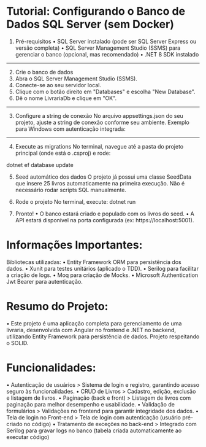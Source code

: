 # Tutorial: Configurando o Banco de Dados SQL Server (sem Docker)
1. Pré-requisitos
•	SQL Server instalado (pode ser SQL Server Express ou versão completa)
•	SQL Server Management Studio (SSMS) para gerenciar o banco (opcional, mas recomendado)
•	.NET 8 SDK instalado
---
2. Crie o banco de dados
1.	Abra o SQL Server Management Studio (SSMS).
2.	Conecte-se ao seu servidor local.
3.	Clique com o botão direito em "Databases" e escolha "New Database".
4.	Dê o nome LivrariaDb e clique em "OK".
---
3. Configure a string de conexão
No arquivo appsettings.json do seu projeto, ajuste a string de conexão conforme seu ambiente.
Exemplo para Windows com autenticação integrada:

---
4. Execute as migrations
No terminal, navegue até a pasta do projeto principal (onde está o .csproj) e rode:

dotnet ef database update

5. Seed automático dos dados
O projeto já possui uma classe SeedData que insere 25 livros automaticamente na primeira execução.
Não é necessário rodar scripts SQL manualmente.

6. Rode o projeto
No terminal, execute:
dotnet run

7. Pronto!
•	O banco estará criado e populado com os livros do seed.
•	A API estará disponível na porta configurada (ex: https://localhost:5001).

# Informações Importantes: 
Bibliotecas utilizadas: 
• Entity Framework ORM para persistência dos dados.
• Xunit para testes unitários (aplicado o TDD).
• Serilog para facilitar a criação de logs.
• Moq para criação de Mocks.
• Microsoft Authentication Jwt Bearer para autenticação.

# Resumo do Projeto: 
• Este projeto é uma aplicação completa para gerenciamento de uma livraria, desenvolvida com Angular no frontend e .NET no backend, utilizando Entity Framework para persistência de dados. Projeto respeitando o SOLID. 

# Funcionalidades: 
• Autenticação de usuários > Sistema de login e registro, garantindo acesso seguro às funcionalidades.
• CRUD de Livros > Cadastro, edição, exclusão e listagem de livros.
• Paginação (back e front) > Listagem de livros com paginação para melhor desempenho e usabilidade.
• Validação de formulários > Validações no frontend para garantir integridade dos dados.
• Tela de login no Front-end > Tela de login com autenticação (usuário pré-criado no código)
• Tratamento de exceções no back-end > Integrado com Serilog para gravar logs no banco (tabela criada automaticamente ao executar código)

